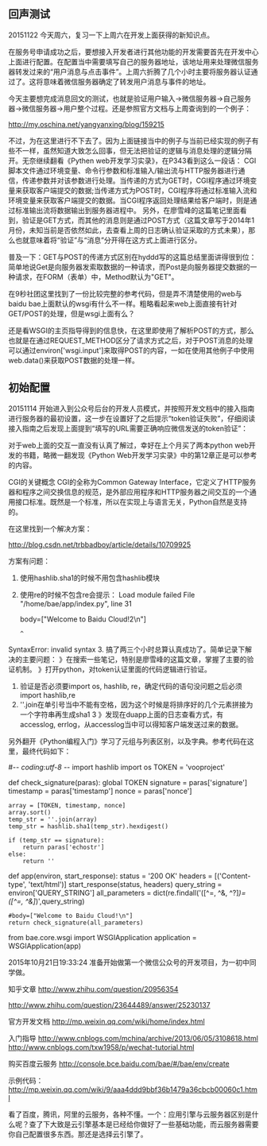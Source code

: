 ## 回声测试

20151122
今天周六，复习一下上周六在开发上面获得的新知识点。

在服务号申请成功之后，要想接入开发者进行其他功能的开发需要首先在开发中心上面进行配置。在配置当中需要填写自己的服务器地址，该地址用来处理微信服务器转发过来的“用户消息与点击事件”。上周六折腾了几个小时主要将服务器认证通过了。这将意味着微信服务器确定了转发用户消息与事件的地址。

今天主要想完成消息回文的测试，也就是验证用户输入->微信服务器->自己服务器->微信服务器->用户整个过程。还是参照官方文档与上周查询到的一个例子：

http://my.oschina.net/yangyanxing/blog/159215

不过，为在这里进行不下去了。因为上面链接当中的例子与当前已经实现的例子有些不一样，虽然知道大致怎么回事，但无法把验证的逻辑与消息处理的逻辑分隔开。无奈继续翻看《Pythen web开发学习实录》，在P343看到这么一段话：
CGI脚本文件通过环境变量、命令行参数和标准输入/输出流与HTTP服务器进行通信，传递参数并对该参数进行处理。当传递的方式为GET时，CGI程序通过环境变量来获取客户端提交的数据;当传递方式为POST时，CGI程序将通过标准输入流和环境变量来获取客户端提交的数据。当CGI程序返回处理结果给客户端时，则是通过标准输出流将数据输出到服务器进程中。
另外，在廖雪峰的这篇笔记里面看到，验证是GET方式，而其他的消息则是通过POST方式（这篇文章写于2014年1月份，未知当前是否依然如此，去查看上周的日志确认验证采取的方式未果），那么也就意味着将“验证”与“消息”分开得在这方式上面进行区分。

普及一下：GET与POST的传递方式区别在hyddd写的这篇总结里面讲得很到位：简单地说Get是向服务器发索取数据的一种请求，而Post是向服务器提交数据的一种请求，在FORM（表单）中，Method默认为"GET"。

在9秒社团这里找到了一份比较完整的参考代码，但是弄不清楚使用的web与baidu bae上面默认的wsgi有什么不一样。粗略看起来web上面直接有针对GET/POST的处理，但是wsgi上面有么？

还是看WSGI的主页指导得到的信息快，在这里即使用了解析POST的方式，那么也就是在通过REQUEST_METHOD区分了请求方式之后，对于POST消息的处理可以通过environ['wsgi.input']来取得POST的内容，一如在使用其他例子中使用web.data()来获取POST数据的处理一样。


## 初始配置


20151114
开始进入到公众号后台的开发人员模式，并按照开发文档中的接入指南进行服务器的最初设置，这一步在设置好了之后提示“token验证失败”，仔细阅读接入指南之后发现上面提到“填写的URL需要正确响应微信发送的token验证”：


对于web上面的交互一直没有认真了解过，幸好在上个月买了两本python web开发的书籍，略微一翻发现《Python Web开发学习实录》中的第12章正是可以参考的内容。

CGI的关键概念
CGI的全称为Common Gateway Interface，它定义了HTTP服务器和程序之间交换信息的规范，是外部应用程序和HTTP服务器之间交互的一个通用接口标准。既然是一个标准，所以在实现上与语言无关，Python自然是支持的。

在这里找到一个解决方案：

http://blog.csdn.net/trbbadboy/article/details/10709925

方案有问题：
1. 使用hashlib.sha1的时候不用包含hashlib模块
2. 使用re的时候不包含re会提示：
        Load module failed
  File "/home/bae/app/index.py", line 31

    body=["Welcome to Baidu Cloud!2\n"]

       ^

SyntaxError: invalid syntax
3. 搞了两三个小时总算认真成功了。简单记录下解决的主要问题：
》在搜索一些笔记，特别是廖雪峰的这篇文章，掌握了主要的验证机制。
》打开python，对token认证里面的代码逻辑进行验证。
   1. 验证是否必须要import os, hashlib, re，确定代码的语句没问题之后必须import hashlib,re
   2. ''.join在单引号当中不能有空格，因为这个时候是将排序好的几个元素拼接为一个字符串再生成sha1
   3
》发现在duapp上面的日志查看方式，有accesslog, errlog，从accesslog当中可以得知客户端发送过来的数据。

另外翻开《Python编程入门》学习了元组与列表区别，以及字典。参考代码在这里，最终代码如下：


#-*- coding:utf-8 -*-
import hashlib
import os
TOKEN = 'vooproject'

def check_signature(paras):
    global TOKEN
    signature = paras['signature']
    timestamp = paras['timestamp']
    nonce = paras['nonce']

    array = [TOKEN, timestamp, nonce]
    array.sort()
    temp_str = ''.join(array)
    temp_str = hashlib.sha1(temp_str).hexdigest()

    if (temp_str == signature):
        return paras['echostr']
    else:
        return ''

def app(environ, start_response):
    status = '200 OK'
    headers = [('Content-type', 'text/html')]
    start_response(status, headers)
    query_string = environ['QUERY_STRING']
    all_parameters = dict(re.findall('([^=, ^&, ^?]*)=([^=, ^&]*)',query_string)

    #body=["Welcome to Baidu Cloud!\n"]
    return check_signature(all_parameters)

from bae.core.wsgi import WSGIApplication
application = WSGIApplication(app)




2015年10月21日19:33:24
准备开始做第一个微信公众号的开发项目，为一初中同学做。

知乎文章
http://www.zhihu.com/question/20956354

http://www.zhihu.com/question/23644489/answer/25230137

官方开发文档
http://mp.weixin.qq.com/wiki/home/index.html

入门指导
http://www.cnblogs.com/mchina/archive/2013/06/05/3108618.html
http://www.cnblogs.com/txw1958/p/wechat-tutorial.html

购买百度云服务
http://console.bce.baidu.com/bae/#/bae/env/create

示例代码：
http://mp.weixin.qq.com/wiki/9/aaa4ddd9bbf36b1479a36cbcb00060c1.html


看了百度，腾讯，阿里的云服务，各种不懂。一个：应用引擎与云服务器区别是什么呢？查了下大致是云引擎基本是已经给你做好了一些基础功能，而云服务器需要你自己配置很多东西。那还是选择云引擎了。
